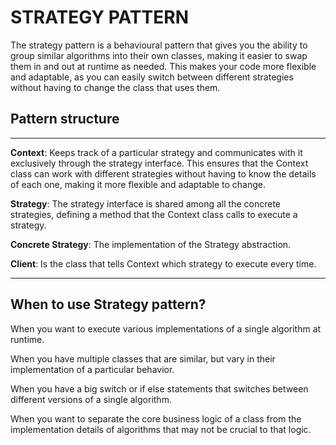 ﻿# STRATEGY PATTERN

The strategy pattern is a behavioural pattern that gives you the ability to group similar algorithms into their own
classes, making it easier to swap them in and out at runtime as needed. This makes your code more flexible and
adaptable, as you can easily switch between different strategies without having to change the class that uses them.

## Pattern structure

---

**Context**: Keeps track of a particular strategy and communicates with it exclusively through the strategy interface.
This ensures that the Context class can work with different strategies without having to know the details of each one,
making it more flexible and adaptable to change.

**Strategy**: The strategy interface is shared among all the concrete strategies, defining a method that the Context
class calls to execute a strategy.

**Concrete Strategy**: The implementation of the Strategy abstraction.

**Client**: Is the class that tells Context which strategy to execute every time.

---

## When to use Strategy pattern?

When you want to execute various implementations of a single algorithm at runtime.

When you have multiple classes that are similar, but vary in their implementation of a particular behavior.

When you have a big switch or if else statements that switches between different versions of a single algorithm.

When you want to separate the core business logic of a class from the implementation details of algorithms that may not
be crucial to that logic.
